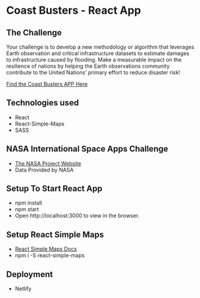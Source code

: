 # Coast Busters  -  React App

## The Challenge
Your challenge is to develop a new methodology or algorithm that leverages Earth observation and critical infrastructure datasets to estimate damages to infrastructure caused by flooding. Make a measurable impact on the resilience of nations by helping the Earth observations community contribute to the United Nations’ primary effort to reduce disaster risk!

 [Find the Coast Busters APP Here](https://coastbusters.netlify.app)


## Technologies used
- React
- React-Simple-Maps
- SASS


## NASA International Space Apps Challenge
- [The NASA Project Website](https://2020.spaceappschallenge.org/challenges/confront/flood-ideas/teams/coastbusters/project)
- Data Provided by NASA


## Setup To Start React App
- npm install
- npm start
- Open http://localhost:3000 to view in the browser.

## Setup React Simple Maps
- [React Simple Maps Docs](https://www.react-simple-maps.io/)
- npm i -S react-simple-maps


## Deployment
- Netlify 

